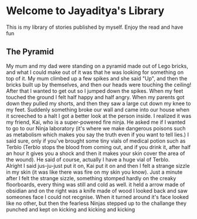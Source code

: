 # Welcome to Jayaditya's Library

This is my library of stories published by myself. Enjoy the read and have fun

## The Pyramid

My mum and my dad were standing on a pyramid made out of Lego bricks, and what I could make out of it was that he was looking for something on top of it.
My mum climbed up a few spikes and she said "Up", and then the bricks built up by themselves, and then our heads were touching the ceiling! After that I wanted to get out so I jumped down the spikes. When my feet touched the ground I felt half happy and half angry. When my parents got down
they pulled my shorts, and then they saw a large cut down my knee to my feet. Suddenly something broke our wall and came into our house
when it screeched to a halt I got a better look at the person inside. I realized it was my friend, Kai, who is a super-powered fire ninja.
He asked me if I wanted to go to our Ninja laboratory (it's where we make dangerous poisons such as metabolism which makes you say the truth
even if you want to tell lies.) I said sure, only if you've brought some tiny vials of medical potion such as Terblo (Terblo stops the blood from coming out, and if you drink it, after half an hour it gives you a shock and then it makes your skin cover the area of the wound). He said of course, actually I have a huge vial of Terblo.  
Alright I said jus-ju-just put it on, Kai put it on and then I felt a strange sizzle in my skin (it was like there was fire on my skin you know).
Just a minute after I felt the strange sizzle, something stomped hardly on the creaky floorboards, every thing was still and cold as well.
it held a arrow made of obsidian and on the right was a knife made of wood I looked back and saw someones face I could not recgnise. When it turned around
it's face looked like no other, but then the fearless Ninjas stepped up to the challange they punched and kept on kicking and kicking and kicking





